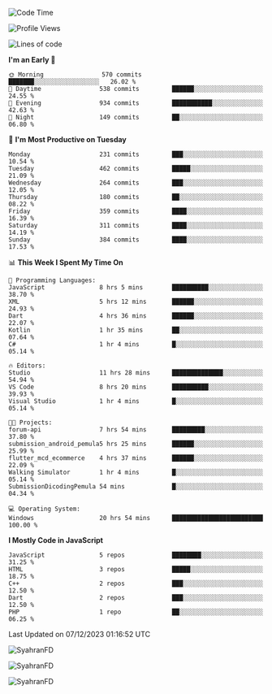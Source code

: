<!--START_SECTION:waka-->
![Code Time](http://img.shields.io/badge/Code%20Time-96%20hrs%2056%20mins-blue)

![Profile Views](http://img.shields.io/badge/Profile%20Views-0-blue)

![Lines of code](https://img.shields.io/badge/From%20Hello%20World%20I%27ve%20Written-446.7%20thousand%20lines%20of%20code-blue)

**I'm an Early 🐤** 

```text
🌞 Morning                570 commits         ███████░░░░░░░░░░░░░░░░░░   26.02 % 
🌆 Daytime                538 commits         ██████░░░░░░░░░░░░░░░░░░░   24.55 % 
🌃 Evening                934 commits         ███████████░░░░░░░░░░░░░░   42.63 % 
🌙 Night                  149 commits         ██░░░░░░░░░░░░░░░░░░░░░░░   06.80 % 
```
📅 **I'm Most Productive on Tuesday** 

```text
Monday                   231 commits         ███░░░░░░░░░░░░░░░░░░░░░░   10.54 % 
Tuesday                  462 commits         █████░░░░░░░░░░░░░░░░░░░░   21.09 % 
Wednesday                264 commits         ███░░░░░░░░░░░░░░░░░░░░░░   12.05 % 
Thursday                 180 commits         ██░░░░░░░░░░░░░░░░░░░░░░░   08.22 % 
Friday                   359 commits         ████░░░░░░░░░░░░░░░░░░░░░   16.39 % 
Saturday                 311 commits         ████░░░░░░░░░░░░░░░░░░░░░   14.19 % 
Sunday                   384 commits         ████░░░░░░░░░░░░░░░░░░░░░   17.53 % 
```


📊 **This Week I Spent My Time On** 

```text
💬 Programming Languages: 
JavaScript               8 hrs 5 mins        ██████████░░░░░░░░░░░░░░░   38.70 % 
XML                      5 hrs 12 mins       ██████░░░░░░░░░░░░░░░░░░░   24.93 % 
Dart                     4 hrs 36 mins       ██████░░░░░░░░░░░░░░░░░░░   22.07 % 
Kotlin                   1 hr 35 mins        ██░░░░░░░░░░░░░░░░░░░░░░░   07.64 % 
C#                       1 hr 4 mins         █░░░░░░░░░░░░░░░░░░░░░░░░   05.14 % 

🔥 Editors: 
Studio                   11 hrs 28 mins      ██████████████░░░░░░░░░░░   54.94 % 
VS Code                  8 hrs 20 mins       ██████████░░░░░░░░░░░░░░░   39.93 % 
Visual Studio            1 hr 4 mins         █░░░░░░░░░░░░░░░░░░░░░░░░   05.14 % 

🐱‍💻 Projects: 
forum-api                7 hrs 54 mins       █████████░░░░░░░░░░░░░░░░   37.80 % 
submission_android_pemula5 hrs 25 mins       ██████░░░░░░░░░░░░░░░░░░░   25.99 % 
flutter_mcd_ecommerce    4 hrs 37 mins       ██████░░░░░░░░░░░░░░░░░░░   22.09 % 
Walking Simulator        1 hr 4 mins         █░░░░░░░░░░░░░░░░░░░░░░░░   05.14 % 
SubmissionDicodingPemula 54 mins             █░░░░░░░░░░░░░░░░░░░░░░░░   04.34 % 

💻 Operating System: 
Windows                  20 hrs 54 mins      █████████████████████████   100.00 % 
```

**I Mostly Code in JavaScript** 

```text
JavaScript               5 repos             ████████░░░░░░░░░░░░░░░░░   31.25 % 
HTML                     3 repos             █████░░░░░░░░░░░░░░░░░░░░   18.75 % 
C++                      2 repos             ███░░░░░░░░░░░░░░░░░░░░░░   12.50 % 
Dart                     2 repos             ███░░░░░░░░░░░░░░░░░░░░░░   12.50 % 
PHP                      1 repo              ██░░░░░░░░░░░░░░░░░░░░░░░   06.25 % 
```




 Last Updated on 07/12/2023 01:16:52 UTC
<!--END_SECTION:waka-->

<p align="left">
  <img src="https://github-readme-stats.vercel.app/api/top-langs?username=SyahranFD&layout=donut&hide=C%2B%2B,CMake,css&show_icons=true&locale=en&&theme=blueberry" alt="SyahranFD" />
</p>

<p align="left">
  <img src="https://github-readme-stats.vercel.app/api?username=SyahranFD&show_icons=true&locale=en&theme=blueberry" alt="SyahranFD" />
</p>

<p align="left">
  <img src="https://streak-stats.demolab.com/?user=SyahranFD&theme=blueberry" alt="SyahranFD"/>
</p>
